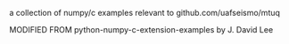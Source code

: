 
a collection of numpy/c examples 
relevant to github.com/uafseismo/mtuq


MODIFIED FROM
python-numpy-c-extension-examples
by J. David Lee

